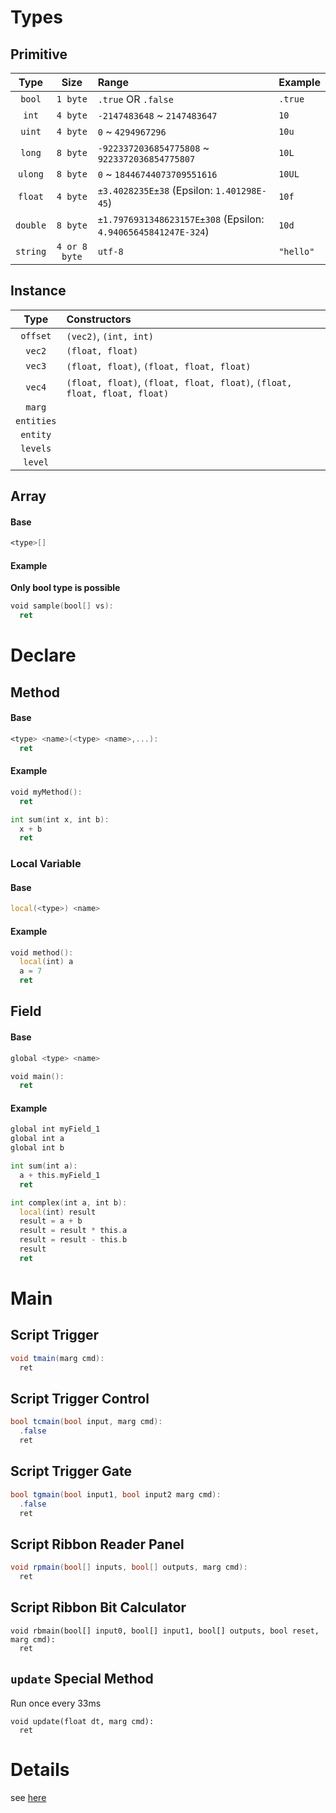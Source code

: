 # Types
## Primitive
| Type | Size | Range | Example |
| :--: | :--: | :---- | :------ |
| `bool` | `1 byte` | `.true` OR `.false` | `.true` |
| `int` | `4 byte` | `-2147483648` ~ `2147483647` | `10` |
| `uint` | `4 byte` | `0` ~ `4294967296` | `10u` |
| `long` | `8 byte` | `-9223372036854775808` ~ `9223372036854775807` | `10L` |
| `ulong` | `8 byte` | `0` ~ `18446744073709551616` | `10UL` |
| `float` | `4 byte` | `±3.4028235E±38` (Epsilon: `1.401298E-45`) | `10f` |
| `double` | `8 byte` | `±1.7976931348623157E±308` (Epsilon: `4.94065645841247E-324`) | `10d` |
| `string` | `4 or 8 byte` | `utf-8` | `"hello"` |

## Instance
| Type | Constructors |
| :--: | :----------- |
| `offset` | `(vec2)`, `(int, int)` |
| `vec2` | `(float, float)` |
| `vec3` | `(float, float)`, `(float, float, float)` |
| `vec4` | `(float, float)`, `(float, float, float)`, `(float, float, float, float)` |
| `marg` |  |
| `entities` |  |
| `entity` |  |
| `levels` |  |
| `level` |  |

## Array
#### Base
```asm
<type>[]
```
#### Example
**Only bool type is possible**
```asm
void sample(bool[] vs):
  ret
```

# Declare
## Method
#### Base
```asm
<type> <name>(<type> <name>,...):
  ret
```

#### Example
```asm
void myMethod():
  ret
```
```asm
int sum(int x, int b):
  x + b
  ret
```

### Local Variable
#### Base
```asm
local(<type>) <name>
```

#### Example
```asm
void method():
  local(int) a
  a = 7
  ret
```


## Field
#### Base
```asm
global <type> <name>

void main():
  ret
```
#### Example
```asm
global int myField_1
global int a
global int b

int sum(int a):
  a + this.myField_1
  ret

int complex(int a, int b):
  local(int) result
  result = a + b
  result = result * this.a
  result = result - this.b
  result
  ret
```

# Main
## Script Trigger
```csharp
void tmain(marg cmd):
  ret
```

## Script Trigger Control
```csharp
bool tcmain(bool input, marg cmd):
  .false
  ret
```

## Script Trigger Gate
```csharp
bool tgmain(bool input1, bool input2 marg cmd):
  .false
  ret
```

## Script Ribbon Reader Panel
```csharp
void rpmain(bool[] inputs, bool[] outputs, marg cmd):
  ret
```

## Script Ribbon Bit Calculator
```chsarp
void rbmain(bool[] input0, bool[] input1, bool[] outputs, bool reset, marg cmd):
  ret
```

## `update` Special Method
Run once every 33ms
```chsarp
void update(float dt, marg cmd):
  ret
```

# Details
see [here](https://github.com/ekfvoddl3536/OniMods/blob/test/documents/en-us/Magic%20Script%20V5%20Update%20Notice.md)
